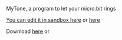 MyTone, a program to let your micro:bit rings

[You can edit it in sandbox here](https://dobby233liublog.github.io/2018/02/08/MyTone-Editor.html)
or [here](https://makecode.microbit.org/67520-75456-55013-12972)

Download [here](https://pan.baidu.com/s/1smJGq7b) or
